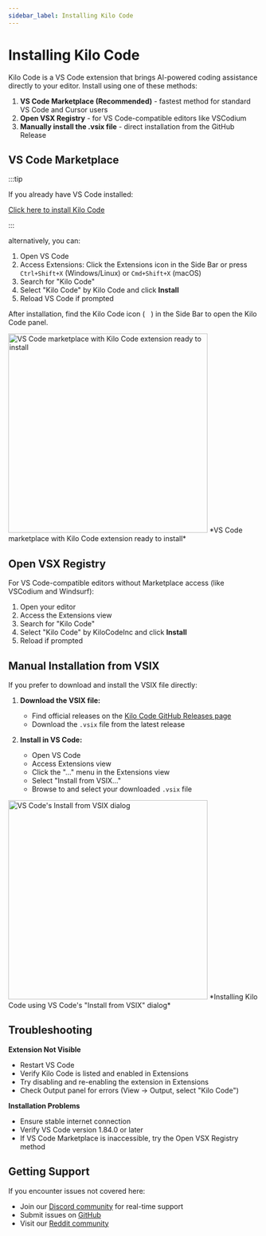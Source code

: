 ```yaml
---
sidebar_label: Installing Kilo Code
---
```


# Installing Kilo Code

Kilo Code is a VS Code extension that brings AI-powered coding assistance directly to your editor. Install using one of these methods:
1. **VS Code Marketplace (Recommended)** - fastest method for standard VS Code and Cursor users
1. **Open VSX Registry** - for VS Code-compatible editors like VSCodium
1. **Manually install the .vsix file** - direct installation from the GitHub Release

## VS Code Marketplace

:::tip

If you already have VS Code installed:

[Click here to install Kilo Code](vscode:extension/kilocode.Kilo-Code)

:::

alternatively, you can:

1. Open VS Code
2. Access Extensions: Click the Extensions icon in the Side Bar or press `Ctrl+Shift+X` (Windows/Linux) or `Cmd+Shift+X` (macOS)
3. Search for "Kilo Code"
4. Select "Kilo Code" by Kilo Code and click **Install**
5. Reload VS Code if prompted

After installation, find the Kilo Code icon (<img src="/docs/img/kilo-v1.svg" width="12" />) in the Side Bar to open the Kilo Code panel.

<img src="/docs/img/installing/installing.png" alt="VS Code marketplace with Kilo Code extension ready to install" width="400" />
*VS Code marketplace with Kilo Code extension ready to install*

## Open VSX Registry

For VS Code-compatible editors without Marketplace access (like VSCodium and Windsurf):

1. Open your editor
2. Access the Extensions view
3. Search for "Kilo Code"
4. Select "Kilo Code" by KiloCodeInc and click **Install**
5. Reload if prompted

## Manual Installation from VSIX

If you prefer to download and install the VSIX file directly:

1. **Download the VSIX file:**
   * Find official releases on the [Kilo Code GitHub Releases page](https://github.com/KiloCodeInc/Kilo-Code/releases)
   * Download the `.vsix` file from the latest release

2. **Install in VS Code:**
   * Open VS Code
   * Access Extensions view
   * Click the "..." menu in the Extensions view
   * Select "Install from VSIX..."
   * Browse to and select your downloaded `.vsix` file

<img src="/docs/img/installing/installing-2.png" alt="VS Code's Install from VSIX dialog" width="400" />
*Installing Kilo Code using VS Code's "Install from VSIX" dialog*

## Troubleshooting

**Extension Not Visible**
* Restart VS Code
* Verify Kilo Code is listed and enabled in Extensions
* Try disabling and re-enabling the extension in Extensions
* Check Output panel for errors (View → Output, select "Kilo Code")

**Installation Problems**
* Ensure stable internet connection
* Verify VS Code version 1.84.0 or later
* If VS Code Marketplace is inaccessible, try the Open VSX Registry method

## Getting Support

If you encounter issues not covered here:

* Join our [Discord community](https://kilocode.ai/discord) for real-time support
* Submit issues on [GitHub](https://github.com/Kilo-Org/kilocode/issues)
* Visit our [Reddit community](https://www.reddit.com/r/KiloCode)